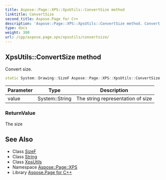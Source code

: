 ```yaml
---
title: Aspose::Page::XPS::XpsUtils::ConvertSize method
linktitle: ConvertSize
second_title: Aspose.Page for C++
description: 'Aspose::Page::XPS::XpsUtils::ConvertSize method. Convert size in C++.'
type: docs
weight: 300
url: /cpp/aspose.page.xps/xpsutils/convertsize/
---
```

## XpsUtils::ConvertSize method


Convert size.

```cpp
static System::Drawing::SizeF Aspose::Page::XPS::XpsUtils::ConvertSize(System::String value)
```


| Parameter | Type | Description |
| --- | --- | --- |
| value | System::String | The string representation of size |

### ReturnValue

The size

## See Also

* Class [SizeF](../../../system.drawing/sizef/)
* Class [String](../../../system/string/)
* Class [XpsUtils](../)
* Namespace [Aspose::Page::XPS](../../)
* Library [Aspose.Page for C++](../../../)
